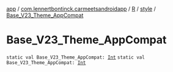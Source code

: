 [app](../../../index.md) / [com.lennertbontinck.carmeetsandroidapp](../../index.md) / [R](../index.md) / [style](index.md) / [Base_V23_Theme_AppCompat](./-base_-v23_-theme_-app-compat.md)

# Base_V23_Theme_AppCompat

`static val Base_V23_Theme_AppCompat: `[`Int`](https://kotlinlang.org/api/latest/jvm/stdlib/kotlin/-int/index.html)
`static val Base_V23_Theme_AppCompat: `[`Int`](https://kotlinlang.org/api/latest/jvm/stdlib/kotlin/-int/index.html)